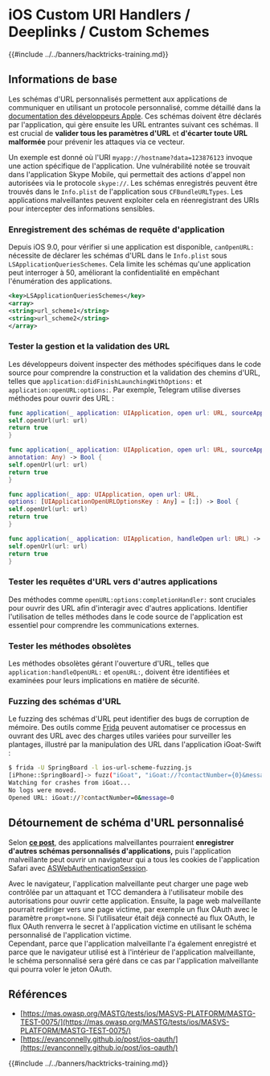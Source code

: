 # iOS Custom URI Handlers / Deeplinks / Custom Schemes

{{#include ../../banners/hacktricks-training.md}}

## Informations de base

Les schémas d'URL personnalisés permettent aux applications de communiquer en utilisant un protocole personnalisé, comme détaillé dans la [documentation des développeurs Apple](https://developer.apple.com/library/content/documentation/iPhone/Conceptual/iPhoneOSProgrammingGuide/Inter-AppCommunication/Inter-AppCommunication.html#//apple_ref/doc/uid/TP40007072-CH6-SW1). Ces schémas doivent être déclarés par l'application, qui gère ensuite les URL entrantes suivant ces schémas. Il est crucial de **valider tous les paramètres d'URL** et **d'écarter toute URL malformée** pour prévenir les attaques via ce vecteur.

Un exemple est donné où l'URI `myapp://hostname?data=123876123` invoque une action spécifique de l'application. Une vulnérabilité notée se trouvait dans l'application Skype Mobile, qui permettait des actions d'appel non autorisées via le protocole `skype://`. Les schémas enregistrés peuvent être trouvés dans le `Info.plist` de l'application sous `CFBundleURLTypes`. Les applications malveillantes peuvent exploiter cela en réenregistrant des URIs pour intercepter des informations sensibles.

### Enregistrement des schémas de requête d'application

Depuis iOS 9.0, pour vérifier si une application est disponible, `canOpenURL:` nécessite de déclarer les schémas d'URL dans le `Info.plist` sous `LSApplicationQueriesSchemes`. Cela limite les schémas qu'une application peut interroger à 50, améliorant la confidentialité en empêchant l'énumération des applications.
```xml
<key>LSApplicationQueriesSchemes</key>
<array>
<string>url_scheme1</string>
<string>url_scheme2</string>
</array>
```
### Tester la gestion et la validation des URL

Les développeurs doivent inspecter des méthodes spécifiques dans le code source pour comprendre la construction et la validation des chemins d'URL, telles que `application:didFinishLaunchingWithOptions:` et `application:openURL:options:`. Par exemple, Telegram utilise diverses méthodes pour ouvrir des URL :
```swift
func application(_ application: UIApplication, open url: URL, sourceApplication: String?) -> Bool {
self.openUrl(url: url)
return true
}

func application(_ application: UIApplication, open url: URL, sourceApplication: String?,
annotation: Any) -> Bool {
self.openUrl(url: url)
return true
}

func application(_ app: UIApplication, open url: URL,
options: [UIApplicationOpenURLOptionsKey : Any] = [:]) -> Bool {
self.openUrl(url: url)
return true
}

func application(_ application: UIApplication, handleOpen url: URL) -> Bool {
self.openUrl(url: url)
return true
}
```
### Tester les requêtes d'URL vers d'autres applications

Des méthodes comme `openURL:options:completionHandler:` sont cruciales pour ouvrir des URL afin d'interagir avec d'autres applications. Identifier l'utilisation de telles méthodes dans le code source de l'application est essentiel pour comprendre les communications externes.

### Tester les méthodes obsolètes

Les méthodes obsolètes gérant l'ouverture d'URL, telles que `application:handleOpenURL:` et `openURL:`, doivent être identifiées et examinées pour leurs implications en matière de sécurité.

### Fuzzing des schémas d'URL

Le fuzzing des schémas d'URL peut identifier des bugs de corruption de mémoire. Des outils comme [Frida](https://codeshare.frida.re/@dki/ios-url-scheme-fuzzing/) peuvent automatiser ce processus en ouvrant des URL avec des charges utiles variées pour surveiller les plantages, illustré par la manipulation des URL dans l'application iGoat-Swift :
```bash
$ frida -U SpringBoard -l ios-url-scheme-fuzzing.js
[iPhone::SpringBoard]-> fuzz("iGoat", "iGoat://?contactNumber={0}&message={0}")
Watching for crashes from iGoat...
No logs were moved.
Opened URL: iGoat://?contactNumber=0&message=0
```
## Détournement de schéma d'URL personnalisé

Selon [**ce post**](https://evanconnelly.github.io/post/ios-oauth/), des applications malveillantes pourraient **enregistrer d'autres schémas personnalisés d'applications,** puis l'application malveillante peut ouvrir un navigateur qui a tous les cookies de l'application Safari avec [ASWebAuthenticationSession](https://developer.apple.com/documentation/authenticationservices/aswebauthenticationsession/2990952-init#parameters).

Avec le navigateur, l'application malveillante peut charger une page web contrôlée par un attaquant et TCC demandera à l'utilisateur mobile des autorisations pour ouvrir cette application. Ensuite, la page web malveillante pourrait rediriger vers une page victime, par exemple un flux OAuth avec le paramètre `prompt=none`. Si l'utilisateur était déjà connecté au flux OAuth, le flux OAuth renverra le secret à l'application victime en utilisant le schéma personnalisé de l'application victime.\
Cependant, parce que l'application malveillante l'a également enregistré et parce que le navigateur utilisé est à l'intérieur de l'application malveillante, le schéma personnalisé sera géré dans ce cas par l'application malveillante qui pourra voler le jeton OAuth.

## Références

- [https://mas.owasp.org/MASTG/tests/ios/MASVS-PLATFORM/MASTG-TEST-0075/](https://mas.owasp.org/MASTG/tests/ios/MASVS-PLATFORM/MASTG-TEST-0075/)
- [https://evanconnelly.github.io/post/ios-oauth/](https://evanconnelly.github.io/post/ios-oauth/)

{{#include ../../banners/hacktricks-training.md}}
